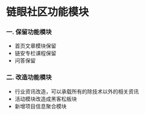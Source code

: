 # 链眼社区功能模块

### 一. 保留功能模块

- 首页文章模块保留
- 链安专栏课程保留
- 问答保留

### 二. 改造功能模块

- 行业资讯改造，可以承载所有的除技术以外的相关资讯
- 活动模块改造成黑客松板块
- 新增项目信息聚合模块
